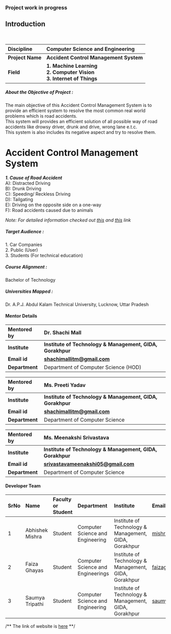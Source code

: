 
### Project work in progress
## Introduction 
<br>

<b>Discipline | <b>Computer Science and Engineering
:--|:--|
<b> Project Name | <b> Accident Control Management System
<b> Field |     <b> 1. Machine Learning<br>2. Computer Vision<br>3. Internet of Things

<h5> About the Objective of Project  : </h5>

The main objective of this Accident Control Management System is to provide an efficient system to resolve the most common real world problems which is road accidents.<br>
This system will provides an efficient solution of all possible way of road accidents like drowsy driver, drunk and drive, wrong lane e.t.c.<br>
This system is also includes its negative aspect and try to resolve them.

# Accident Control Management System
<b ><i>1. Cause of Road Accident</i></b><br>
A): Distracted Driving<br>
B): Drunk Driving<br>
C): Speeding/ Reckless Driving<br>
D): Tailgating<br>
E): Driving on the opposite side on a one-way<br>
F): Road accidents caused due to animals<br>

*Note: For detailed information checked out <a href="https://www.reliancegeneral.co.in/Insurance/Knowledge-Center/Blogs/Common-Causes-of-Road-Accidents-in-India.aspx">this</a> and <a href="https://www.prsindia.org/policy/vital-stats/overview-road-accidents-india">this</a> link*

<h5> Target Audience : </h5>
1. Car Companies<br>
2. Public (User)<br>
3. Students (For technical education)<br>

<h5> Course Alignment : </h5>

Bachelor of Technology

<h5> Universities Mapped : </h5>

Dr. A.P.J. Abdul Kalam Technical University, Lucknow, Uttar Pradesh

#### Mentor Details

<b>Mentored by | <b>  Dr. Shachi Mall 
:--|:--|
<b> Institute | <b> Institute of Technology & Management, GIDA, Gorakhpur
<b> Email id|     <b> shachimallitm@gmail.com
<b> Department | Department of Computer Science (HOD) 

<b>Mentored by | <b>  Ms. Preeti Yadav 
:--|:--|
<b> Institute | <b> Institute of Technology & Management, GIDA, Gorakhpur
<b> Email id|     <b> shachimallitm@gmail.com
<b> Department | Department of Computer Science

<b>Mentored by | <b>  Ms. Meenakshi Srivastava
:--|:--|
<b> Institute | <b> Institute of Technology & Management, GIDA, Gorakhpur
<b> Email id|     <b> srivastavameenakshi05@gmail.com
<b> Department | Department of Computer Science

#### Developer Team

SrNo | Name | Faculty or Student | Department| Institute | Email id
:--|:--|:--|:--|:--|:--|
1 | Abhishek Mishra | Student | Computer Science and Engineering | Institute of Technology & Management, GIDA, Gorakhpur |mishraabhi8924@gmail.com
2 | Faiza Ghayas | Student | Computer Science and Engineerings| Institute of Technology & Management, GIDA, Gorakhpur | faizaghayas30@gmail.com
3 | Saumya Tripathi | Student | Computer Science and Engineering | Institute of Technology & Management, GIDA, Gorakhpur | saumya051999@gmail.com


/** The link of website is <a href="#">here</a> **/

